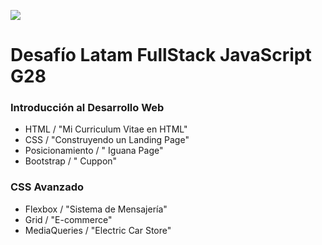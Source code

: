 ![](https://blog.desafiolatam.com/wp-content/uploads/2019/02/logo.png)

# Desafío Latam FullStack JavaScript G28

### Introducción al Desarrollo Web
- HTML / "Mi Curriculum Vitae en HTML"
- CSS / "Construyendo un Landing Page"
- Posicionamiento / " Iguana Page"
- Bootstrap / " Cuppon"

### CSS Avanzado
- Flexbox / "Sistema de Mensajería"
- Grid / "E-commerce"
- MediaQueries / "Electric Car Store"
